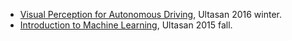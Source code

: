 
- [Visual Perception for Autonomous Driving](http://www.cs.toronto.edu/~urtasun/courses/CSC2541/CSC2541_Winter16.html), Ultasan 2016 winter.
- [Introduction to Machine Learning](http://www.cs.toronto.edu/~urtasun/courses/CSC411/CSC411_Fall15.html), Ultasan 2015 fall.
